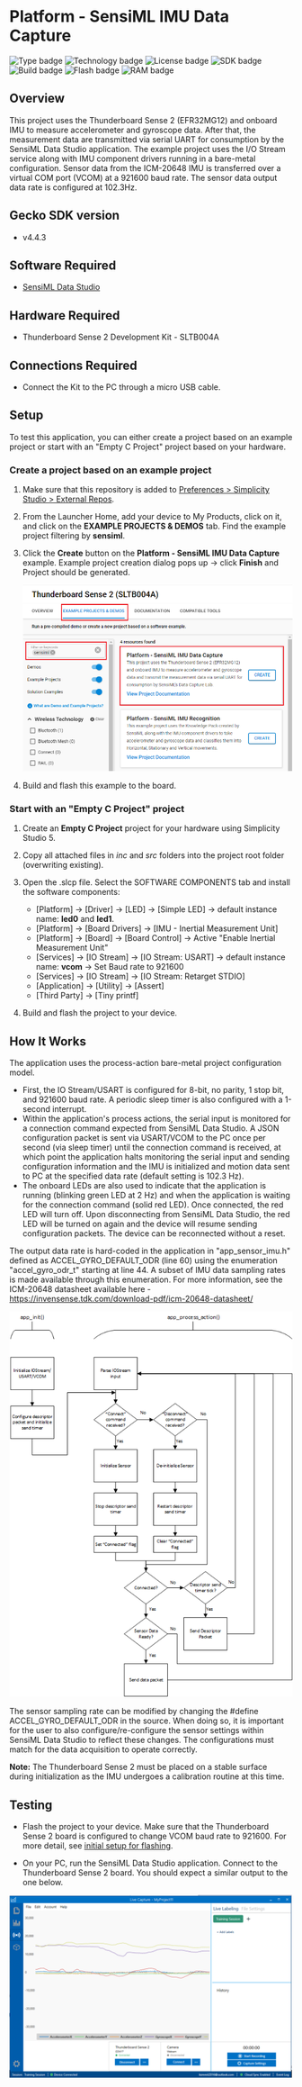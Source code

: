 # Platform - SensiML IMU Data Capture #

![Type badge](https://img.shields.io/badge/dynamic/json?url=https://raw.githubusercontent.com/SiliconLabs/application_examples_ci/master/platform_applications/SensiML_IMU_common.json&label=Type&query=type&color=green)
![Technology badge](https://img.shields.io/badge/dynamic/json?url=https://raw.githubusercontent.com/SiliconLabs/application_examples_ci/master/platform_applications/SensiML_IMU_common.json&label=Technology&query=technology&color=green)
![License badge](https://img.shields.io/badge/dynamic/json?url=https://raw.githubusercontent.com/SiliconLabs/application_examples_ci/master/platform_applications/SensiML_IMU_common.json&label=License&query=license&color=green)
![SDK badge](https://img.shields.io/badge/dynamic/json?url=https://raw.githubusercontent.com/SiliconLabs/application_examples_ci/master/platform_applications/SensiML_IMU_common.json&label=SDK&query=sdk&color=green)
![Build badge](https://img.shields.io/endpoint?url=https://raw.githubusercontent.com/SiliconLabs/application_examples_ci/master/platform_applications/SensiML_IMU_build_status.json)
![Flash badge](https://img.shields.io/badge/dynamic/json?url=https://raw.githubusercontent.com/SiliconLabs/application_examples_ci/master/platform_applications/SensiML_IMU_common.json&label=Flash&query=flash&color=blue)
![RAM badge](https://img.shields.io/badge/dynamic/json?url=https://raw.githubusercontent.com/SiliconLabs/application_examples_ci/master/platform_applications/SensiML_IMU_common.json&label=RAM&query=ram&color=blue)

## Overview ##

This project uses the Thunderboard Sense 2 (EFR32MG12) and onboard IMU to measure accelerometer and gyroscope data. After that, the measurement data are transmitted via serial UART for consumption by the SensiML Data Studio application. The example project uses the I/O Stream service along with IMU component drivers running in a bare-metal configuration. Sensor data from the ICM-20648 IMU is transferred over a virtual COM port (VCOM) at a 921600 baud rate. The sensor data output data rate is configured at 102.3Hz.

## Gecko SDK version ##

- v4.4.3

## Software Required ##

- [SensiML Data Studio](https://sensiml.com/download/)

## Hardware Required ##

- Thunderboard Sense 2 Development Kit - SLTB004A

## Connections Required ##

- Connect the Kit to the PC through a micro USB cable.

## Setup ##

To test this application, you can either create a project based on an example project or start with an "Empty C Project" project based on your hardware.

### Create a project based on an example project ###

1. Make sure that this repository is added to [Preferences > Simplicity Studio > External Repos](https://docs.silabs.com/simplicity-studio-5-users-guide/latest/ss-5-users-guide-about-the-launcher/welcome-and-device-tabs).

2. From the Launcher Home, add your device to My Products, click on it, and click on the **EXAMPLE PROJECTS & DEMOS** tab. Find the example project filtering by **sensiml**.

3. Click the **Create** button on the **Platform - SensiML IMU Data Capture** example. Example project creation dialog pops up -> click **Finish** and Project should be generated.

    ![Create_example](image/create_project.png)

4. Build and flash this example to the board.

### Start with an "Empty C Project" project ###

1. Create an **Empty C Project** project for your hardware using Simplicity Studio 5.

2. Copy all attached files in *inc* and *src* folders into the project root folder (overwriting existing).

3. Open the .slcp file. Select the SOFTWARE COMPONENTS tab and install the software components:

   - [Platform] → [Driver] → [LED] → [Simple LED] → default instance name: **led0** and **led1**.
   - [Platform] → [Board Drivers] → [IMU - Inertial Measurement Unit]
   - [Platform] → [Board] → [Board Control] → Active "Enable Inertial Measurement Unit"
   - [Services] → [IO Stream] → [IO Stream: USART] → default instance name: **vcom** → Set Baud rate to 921600
   - [Services] → [IO Stream] → [IO Stream: Retarget STDIO]
   - [Application] → [Utility] → [Assert]
   - [Third Party] → [Tiny printf]

4. Build and flash the project to your device.

## How It Works ##

The application uses the process-action bare-metal project configuration model.

- First, the IO Stream/USART is configured for 8-bit, no parity, 1 stop bit, and 921600 baud rate. A periodic sleep timer is also configured with a 1-second interrupt.
- Within the application's process actions, the serial input is monitored for a connection command expected from SensiML Data Studio. A JSON configuration packet is sent via USART/VCOM to the PC once per second (via sleep timer) until the connection command is received, at which point the application halts monitoring the serial input and sending configuration information and the IMU is initialized and motion data sent to PC at the specified data rate (default setting is 102.3 Hz).
- The onboard LEDs are also used to indicate that the application is running (blinking green LED at 2 Hz) and when the application is waiting for the connection command (solid red LED). Once connected, the red LED will turn off. Upon disconnecting from SensiML Data Studio, the red LED will be turned on again and the device will resume sending configuration packets. The device can be reconnected without a reset.

The output data rate is hard-coded in the application in "app_sensor_imu.h" defined as ACCEL_GYRO_DEFAULT_ODR (line 60) using the enumeration "accel_gyro_odr_t" starting at line 44. A subset of IMU data sampling rates is made available through this enumeration. For more information, see the ICM-20648 datasheet available here - <https://invensense.tdk.com/download-pdf/icm-20648-datasheet/>

![Application flowchart - high-level system overview](image/app_flowchart.png)

The sensor sampling rate can be modified by changing the #define ACCEL_GYRO_DEFAULT_ODR in the source. When doing so, it is important for the user to also configure/re-configure the sensor settings within SensiML Data Studio to reflect these changes. The configurations must match for the data acquisition to operate correctly.

**Note:** The Thunderboard Sense 2 must be placed on a stable surface during initialization as the IMU undergoes a calibration routine at this time.  

## Testing ##

- Flash the project to your device. Make sure that the Thunderboard Sense 2 board is configured to change VCOM baud rate to 921600. For more detail, see [initial setup for flashing](https://sensiml.com/documentation/firmware/silicon-labs-thunderboard-sense-2/silicon-labs-thunderboard-sense-2.html#initial-setup-for-flashing).

- On your PC, run the SensiML Data Studio application. Connect to the Thunderboard Sense 2 board. You should expect a similar output to the one below.

![Application Data Capture](image/sensiml_data_capture_logs.png)
